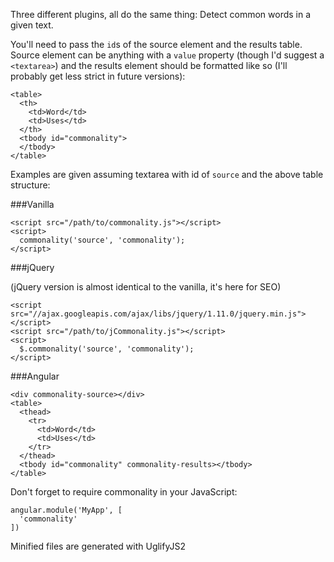 Three different plugins, all do the same thing: Detect common words in a given text.

You'll need to pass the `id`s of the source element and the results table.  Source element can be anything with a `value` property (though I'd suggest a `<textarea>`) and the results element should be formatted like so (I'll probably get less strict in future versions):

    <table>
      <th>
        <td>Word</td>
        <td>Uses</td>
      </th>
      <tbody id="commonality">
      </tbody>
    </table>

Examples are given assuming textarea with id of `source` and the above table structure:

###Vanilla

    <script src="/path/to/commonality.js"></script>
    <script>
      commonality('source', 'commonality');
    </script>

###jQuery

(jQuery version is almost identical to the vanilla, it's here for SEO)

    <script src="//ajax.googleapis.com/ajax/libs/jquery/1.11.0/jquery.min.js"></script>
    <script src="/path/to/jCommonality.js"></script>
    <script>
      $.commonality('source', 'commonality');
    </script>

###Angular

    <div commonality-source></div>
    <table>
      <thead>
        <tr>
          <td>Word</td>
          <td>Uses</td>
        </tr>
      </thead>
      <tbody id="commonality" commonality-results></tbody>
    </table>
    
Don't forget to require commonality in your JavaScript:

    angular.module('MyApp', [
      'commonality'  
    ])

Minified files are generated with UglifyJS2